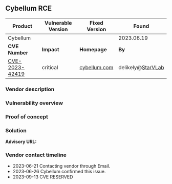 ## Cybellum RCE

| Product        | Vulnerable Version | Fixed Version                         | Found                                             |
| -------------- | ------------------ | ------------------------------------- | ------------------------------------------------- |
| Cybellum       |                    |                                       | 2023.06.19                                        |
| **CVE Number** | **Impact**         | **Homepage**                          | **By**                                            |
| [CVE-2023-42419](https://cve.mitre.org/cgi-bin/cvename.cgi?name=CVE-2023-42419) | critical           | [cybellum.com](https://cybellum.com/) | delikely@[StarVLab](http://starvlab.qianxin.com/) |

### Vendor description



### Vulnerability overview



### Proof of concept



### Solution

**Advisory URL:** 

### Vendor contact timeline

- 2023-06-21 Contacting vendor through Email.
- 2023-06-26 Cybellum confirmed this issue.
- 2023-09-13 CVE RESERVED

